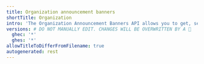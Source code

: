 ```yaml
---
title: Organization announcement banners
shortTitle: Organization
intro: 'The Organization Announcement Banners API allows you to get, set, and remove the announcement banner for your organization.'
versions: # DO NOT MANUALLY EDIT. CHANGES WILL BE OVERWRITTEN BY A 🤖
  ghec: '*'
  ghes: '*'
allowTitleToDifferFromFilename: true
autogenerated: rest
---
```




<!-- Content after this section is automatically generated -->
